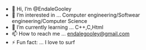 - 👋 Hi, I’m @EndaleGooley
- 👀 I’m interested in ... Computer engineering/Softwear engineering/Computer Science
- 🌱 I’m currently learning ... C++,C,Html
- 📫 How to reach me ... endalegooley@gmail.com
- ⚡ Fun fact: ... I love to surf

<!---
EndaleGooley/EndaleGooley is a ✨ special ✨ repository because its `README.md` (this file) appears on your GitHub profile.
You can click the Preview link to take a look at your changes.
--->
